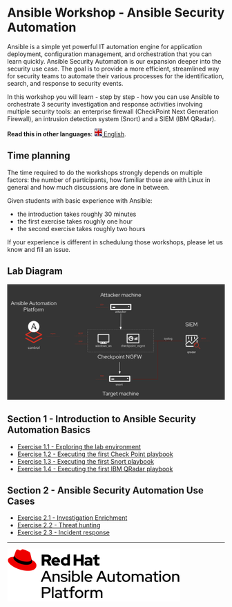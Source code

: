 # Ansible Workshop - Ansible Security Automation

Ansible is a simple yet powerful IT automation engine for application deployment, configuration management, and orchestration that you can learn quickly. Ansible Security Automation is our expansion deeper into the security use case. The goal is to provide a more efficient, streamlined way for security teams to automate their various processes for the identification, search, and response to security events.

In this workshop you will learn - step by step - how you can use Ansible to orchestrate 3 security investigation and response activities involving multiple security tools: an enterprise firewall (CheckPoint Next Generation Firewall), an intrusion detection system (Snort) and a SIEM (IBM QRadar).

**Read this in other languages**: [![uk](../../images/uk.png) English](README.md).

## Time planning

The time required to do the workshops strongly depends on multiple factors: the number of participants, how familiar those are with Linux in general and how much discussions are done in between.

Given students with basic experience with Ansible:

- the introduction takes roughly 30 minutes
- the first exercise takes roughly one hour
- the second exercise takes roughly two hours

If your experience is different in schedulung those workshops, please let us know and fill an issue.

## Lab Diagram

![ansible rhel lab diagram](../../images/ansible_security_diagram.png)

## Section 1 - Introduction to Ansible Security Automation Basics

 - [Exercise 1.1 - Exploring the lab environment](1.1-explore)
 - [Exercise 1.2 - Executing the first Check Point playbook](1.2-checkpoint)
 - [Exercise 1.3 - Executing the first Snort playbook](1.3-snort)
 - [Exercise 1.4 - Executing the first IBM QRadar playbook](1.4-qradar)

## Section 2 - Ansible Security Automation Use Cases

 - [Exercise 2.1 - Investigation Enrichment](2.1-enrich)
 - [Exercise 2.2 - Threat hunting](2.2-threat)
 - [Exercise 2.3 - Incident response](2.3-incident)

---
![Red Hat Ansible Automation](../../images/rh-ansible-automation-platform.png)
